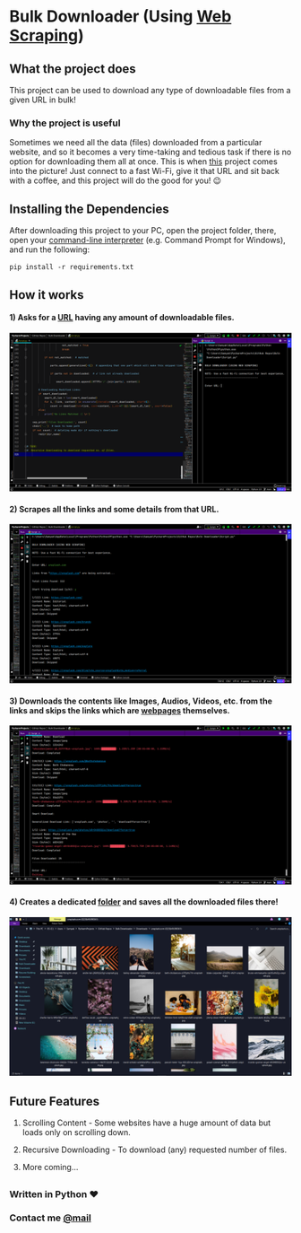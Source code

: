 # Bulk Downloader (Using [Web Scraping](https://en.wikipedia.org/wiki/Web_scraping))


## What the project does

This project can be used to download any type of downloadable files from a given URL in bulk! 

### Why the project is useful

Sometimes we need all the data (files) downloaded from a particular website, and so it becomes a very time-taking and tedious task if there is no option for downloading them all at once. This is when [this](Script.py) project comes into the picture! Just connect to a fast Wi-Fi, give it that URL and sit back with a coffee, and this project will do the good for you! 😉


## Installing the Dependencies

After downloading this project to your PC, open the project folder, there, open your [command-line interpreter](https://en.wikipedia.org/wiki/List_of_command-line_interpreters#:~:text=In%20computing%2C%20a%20command-line%20interpreter%2C%20or%20command%20language%20interpreter%2C%20is%20a%20blanket%20term%20for%20a%20certain%20class%20of%20programs%20designed%20to%20read%20lines%20of%20text%20entered%20by%20a%20user%2C%20thus%20implementing%20a%20command-line%20interface.) (e.g. Command Prompt for Windows), and run the following:
```
pip install -r requirements.txt
```


## How it works

#### 1) Asks for a [URL](https://en.wikipedia.org/wiki/URL) having any amount of downloadable files.

<img src="Sample%20Screenshots/0.png">

#### 2) Scrapes all the links and some details from that URL.

<img src="Sample%20Screenshots/1.png">

#### 3) Downloads the contents like Images, Audios, Videos, etc. from the links and skips the links which are [webpages](https://en.wikipedia.org/wiki/Web_page) themselves.

<img src="Sample%20Screenshots/2.png">

#### 4) Creates a dedicated [folder](Downloads) and saves all the downloaded files there!

<img src="Sample%20Screenshots/3.png">


## Future Features

1) Scrolling Content - Some websites have a huge amount of data but loads only on scrolling down.

2) Recursive Downloading - To download (any) requested number of files.

3) More coming...


## 

### Written in Python ❤

### Contact me [@mail](mailto:samyak65400@gmail.com)
